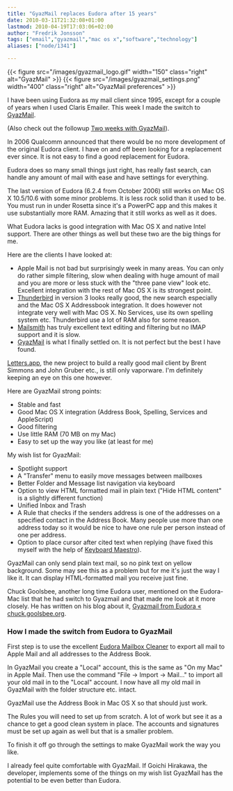 ```yaml
---
title: "GyazMail replaces Eudora after 15 years"
date: 2010-03-11T21:32:08+01:00
lastmod: 2010-04-19T17:03:06+02:00
author: "Fredrik Jonsson"
tags: ["email","gyazmail","mac os x","software","technology"]
aliases: ["node/1341"]

---
```


{{< figure src="/images/gyazmail_logo.gif" width="150" class="right" alt="GyazMail" >}}
{{< figure src="/images/gyazmail_settings.png" width="400" class="right" alt="GyazMail preferences" >}}

I have been using Eudora as my mail client since 1995, except for a couple of years when I used Claris Emailer. This week I made the switch to [GyazMail](http://www.gyazsquare.com/gyazmail/).

(Also check out the followup [Two weeks with GyazMail](/node/1343)).

In 2006 Qualcomm announced that there would be no more development of the original Eudora client. I have on and off been looking for a replacement ever since. It is not easy to find a good replacement for Eudora.

Eudora does so many small things just right, has really fast search, can handle any amount of mail with ease and have settings for everything.

The last version of Eudora (6.2.4 from October 2006) still works on Mac OS X 10.5/10.6 with some minor problems. It is less rock solid than it used to be. You must run in under Rosetta since it's a PowerPC app and this makes it use substantially more RAM. Amazing that it still works as well as it does.

What Eudora lacks is good integration with Mac OS X and native Intel support. There are other things as well but these two are the big things for me.

Here are the clients I have looked at:

* Apple Mail is not bad but surprisingly week in many areas. You can only do rather simple filtering, slow when dealing with huge amount of mail and you are more or less stuck with the "three pane view" look etc. Excellent integration with the rest of Mac OS X is its strongest point.
* [Thunderbird](http://www.mozillamessaging.com/thunderbird/) in version 3 looks really good, the new search especially and the Mac OS X Addressbook integration. It does however not integrate very well with Mac OS X. No Services, use its own spelling system etc. Thunderbird use a lot of RAM also for some reason.
* [Mailsmith](http://mailsmith.org/) has truly excellent text editing and filtering but no IMAP support and it is slow.
* [GyazMail](http://www.gyazsquare.com/gyazmail/) is what I finally settled on. It is not perfect but the best I have found.

[Letters.app](http://twitter.com/lettersapp), the new project to build a really good mail client by Brent Simmons and John Gruber etc., is still only vaporware. I'm definitely keeping an eye on this one however.

Here are GyazMail strong points:

* Stable and fast
* Good Mac OS X integration (Address Book, Spelling, Services and AppleScript)
* Good filtering
* Use little RAM (70 MB on my Mac)
* Easy to set up the way you like (at least for me)

My wish list for GyazMail:

* Spotlight support
* A "Transfer" menu to easily move messages between mailboxes
* Better Folder and Message list navigation via keyboard
* Option to view HTML formatted mail in plain text ("Hide HTML content" is a slightly different function)
* Unified Inbox and Trash
* A Rule that checks if the senders address is one of the addresses on a specified contact in the Address Book. Many people use more than one address today so it would be nice to have one rule per person instead of one per address.
* Option to place cursor after cited text when replying (have fixed this myself with the help of [Keyboard Maestro](http://www.keyboardmaestro.com/)).

GyazMail can only send plain text mail, so no pink text on yellow background. Some may see this as a problem but for me it's just the way I like it. It can display HTML-formatted mail you receive just fine.

Chuck Goolsbee, another long time Eudora user, mentioned on the Eudora-Mac list that he had switch to Gyazmail and that made me look at it more closely. He has written on his blog about it, [Gyazmail from Eudora « chuck.goolsbee.org](http://chuck.goolsbee.org/archives/category/technology/gyazmail-from-eudora).

### How I made the switch from Eudora to GyazMail

First step is to use the excellent [Eudora Mailbox Cleaner](http://homepage.mac.com/aamann/Eudora_Mailbox_Cleaner.html) to export all mail to Apple Mail and all addresses to the Address Book.

In GyazMail you create a "Local" account, this is the same as "On my Mac" in Apple Mail. Then use the command "File -> Import -> Mail…" to import all your old mail in to the "Local" account. I now have all my old mail in GyazMail with the folder structure etc. intact.

GyazMail use the Address Book in Mac OS X so that should just work.

The Rules you will need to set up from scratch. A lot of work but see it as a chance to get a good clean system in place. The accounts and signatures must be set up again as well but that is a smaller problem.

To finish it off go through the settings to make GyazMail work the way you like.

I already feel quite comfortable with GyazMail. If Goichi Hirakawa, the developer, implements some of the things on my wish list GyazMail has the potential to be even better than Eudora.

